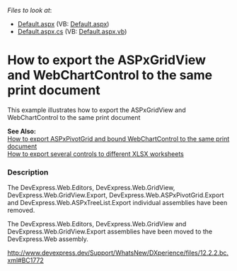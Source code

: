 <!-- default file list -->
*Files to look at*:

* [Default.aspx](./CS/WebSite/Default.aspx) (VB: [Default.aspx](./VB/WebSite/Default.aspx))
* [Default.aspx.cs](./CS/WebSite/Default.aspx.cs) (VB: [Default.aspx.vb](./VB/WebSite/Default.aspx.vb))
<!-- default file list end -->
# How to export the ASPxGridView and WebChartControl to the same print document


<p>This example illustrates how to export the ASPxGridView and WebChartControl to the same print document</p><p><strong>See Also:</strong><br />
<a href="https://www.devexpress.com/Support/Center/p/E1164">How to export ASPxPivotGrid and bound WebChartControl to the same print document</a><br />
<a href="https://www.devexpress.com/Support/Center/p/E3626">How to export several controls to different XLSX worksheets</a></p>


<h3>Description</h3>

<p>The DevExpress.Web.Editors, DevExpress.Web.GridView, DevExpress.Web.GridView.Export, DevExpress.Web.ASPxPivotGrid.Export and DevExpress.Web.ASPxTreeList.Export individual assemblies have been removed.</p><p>The DevExpress.Web.Editors, DevExpress.Web.GridView and DevExpress.Web.GridView.Export assemblies have been moved to the DevExpress.Web assembly. </p><p><u><a href="http://www.devexpress.dev/Support/WhatsNew/DXperience/files/12.2.2.bc.xml#BC1772">http://www.devexpress.dev/Support/WhatsNew/DXperience/files/12.2.2.bc.xml#BC1772</a></u> </p>

<br/>



